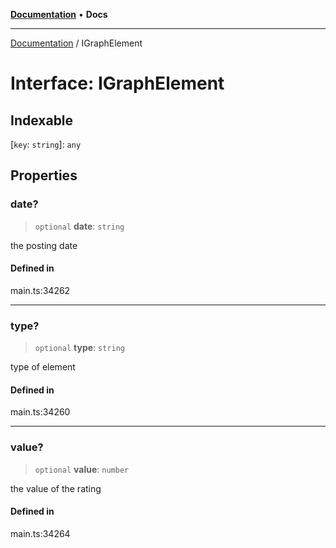 [**Documentation**](../README.md) • **Docs**

***

[Documentation](../globals.md) / IGraphElement

# Interface: IGraphElement

## Indexable

 \[`key`: `string`\]: `any`

## Properties

### date?

> `optional` **date**: `string`

the posting date

#### Defined in

main.ts:34262

***

### type?

> `optional` **type**: `string`

type of element

#### Defined in

main.ts:34260

***

### value?

> `optional` **value**: `number`

the value of the rating

#### Defined in

main.ts:34264
